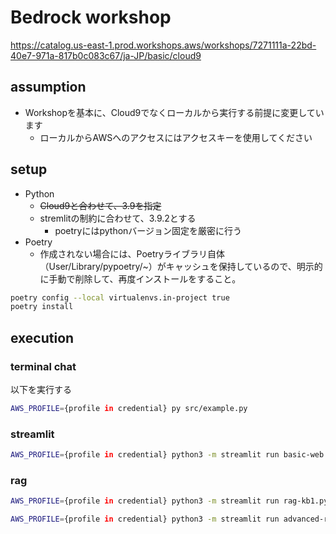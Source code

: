 # Bedrock workshop
https://catalog.us-east-1.prod.workshops.aws/workshops/7271111a-22bd-40e7-971a-817b0c083c67/ja-JP/basic/cloud9

## assumption
- Workshopを基本に、Cloud9でなくローカルから実行する前提に変更しています
  - ローカルからAWSへのアクセスにはアクセスキーを使用してください


## setup
- Python
  - ~~Cloud9と合わせて、3.9を指定~~
  - stremlitの制約に合わせて、3.9.2とする
    - poetryにはpythonバージョン固定を厳密に行う
- Poetry
  - 作成されない場合には、Poetryライブラリ自体（User/Library/pypoetry/~）がキャッシュを保持しているので、明示的に手動で削除して、再度インストールをすること。
```bash
poetry config --local virtualenvs.in-project true
poetry install
```

## execution
### terminal chat
以下を実行する
```bash
AWS_PROFILE={profile in credential} py src/example.py
```

### streamlit
```bash
AWS_PROFILE={profile in credential} python3 -m streamlit run basic-web.py --server.port 8510 --server.headless=true
```

### rag
```bash
AWS_PROFILE={profile in credential} python3 -m streamlit run rag-kb1.py --server.port 8510 --server.headless=true

AWS_PROFILE={profile in credential} python3 -m streamlit run advanced-rag.py --server.port 8510 --server.headless=true
```
